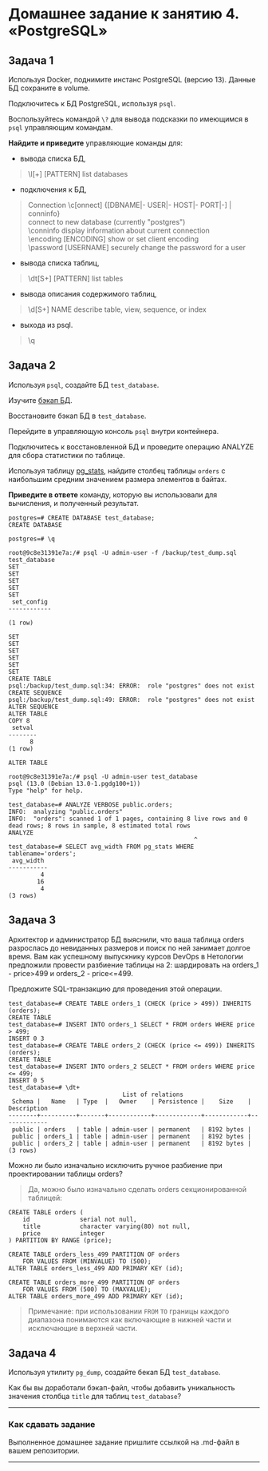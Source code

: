 # Домашнее задание к занятию 4. «PostgreSQL»

## Задача 1

Используя Docker, поднимите инстанс PostgreSQL (версию 13). Данные БД сохраните в volume.

Подключитесь к БД PostgreSQL, используя `psql`.

Воспользуйтесь командой `\?` для вывода подсказки по имеющимся в `psql` управляющим командам.

**Найдите и приведите** управляющие команды для:

- вывода списка БД,
> \l[+]   [PATTERN]      list databases
- подключения к БД,
> Connection
> \c[onnect] {[DBNAME|- USER|- HOST|- PORT|-] | conninfo}  
>                        connect to new database (currently "postgres")  
> \conninfo              display information about current connection  
> \encoding [ENCODING]   show or set client encoding  
> \password [USERNAME]   securely change the password for a user  
- вывода списка таблиц,
> \dt[S+] [PATTERN]      list tables
- вывода описания содержимого таблиц,
> \d[S+]  NAME           describe table, view, sequence, or index
- выхода из psql.
> \q

## Задача 2

Используя `psql`, создайте БД `test_database`.

Изучите [бэкап БД](https://github.com/netology-code/virt-homeworks/tree/virt-11/06-db-04-postgresql/test_data).

Восстановите бэкап БД в `test_database`.

Перейдите в управляющую консоль `psql` внутри контейнера.

Подключитесь к восстановленной БД и проведите операцию ANALYZE для сбора статистики по таблице.

Используя таблицу [pg_stats](https://postgrespro.ru/docs/postgresql/12/view-pg-stats), найдите столбец таблицы `orders` 
с наибольшим средним значением размера элементов в байтах.

**Приведите в ответе** команду, которую вы использовали для вычисления, и полученный результат.

```
postgres=# CREATE DATABASE test_database;
CREATE DATABASE

postgres=# \q

root@9c8e31391e7a:/# psql -U admin-user -f /backup/test_dump.sql test_database
SET
SET
SET
SET
SET
 set_config 
------------
 
(1 row)

SET
SET
SET
SET
SET
SET
CREATE TABLE
psql:/backup/test_dump.sql:34: ERROR:  role "postgres" does not exist
CREATE SEQUENCE
psql:/backup/test_dump.sql:49: ERROR:  role "postgres" does not exist
ALTER SEQUENCE
ALTER TABLE
COPY 8
 setval 
--------
      8
(1 row)

ALTER TABLE

root@9c8e31391e7a:/# psql -U admin-user test_database
psql (13.0 (Debian 13.0-1.pgdg100+1))
Type "help" for help.

test_database=# ANALYZE VERBOSE public.orders;
INFO:  analyzing "public.orders"
INFO:  "orders": scanned 1 of 1 pages, containing 8 live rows and 0 dead rows; 8 rows in sample, 8 estimated total rows
ANALYZE
                                                    ^
test_database=# SELECT avg_width FROM pg_stats WHERE tablename='orders';
 avg_width 
-----------
         4
        16
         4
(3 rows)

```

## Задача 3

Архитектор и администратор БД выяснили, что ваша таблица orders разрослась до невиданных размеров и
поиск по ней занимает долгое время. Вам как успешному выпускнику курсов DevOps в Нетологии предложили
провести разбиение таблицы на 2: шардировать на orders_1 - price>499 и orders_2 - price<=499.

Предложите SQL-транзакцию для проведения этой операции.

```
test_database=# CREATE TABLE orders_1 (CHECK (price > 499)) INHERITS (orders);
CREATE TABLE
test_database=# INSERT INTO orders_1 SELECT * FROM orders WHERE price > 499;
INSERT 0 3
test_database=# CREATE TABLE orders_2 (CHECK (price <= 499)) INHERITS (orders);
CREATE TABLE
test_database=# INSERT INTO orders_2 SELECT * FROM orders WHERE price <= 499;
INSERT 0 5
test_database=# \dt+
                                List of relations
 Schema |   Name   | Type  |   Owner    | Persistence |    Size    | Description 
--------+----------+-------+------------+-------------+------------+-------------
 public | orders   | table | admin-user | permanent   | 8192 bytes | 
 public | orders_1 | table | admin-user | permanent   | 8192 bytes | 
 public | orders_2 | table | admin-user | permanent   | 8192 bytes | 
(3 rows)
```

Можно ли было изначально исключить ручное разбиение при проектировании таблицы orders?

> Да, можно было изначально сделать orders секционированной таблицей:

```
CREATE TABLE orders (
    id              serial not null,
    title           character varying(80) not null,
    price           integer
) PARTITION BY RANGE (price);

CREATE TABLE orders_less_499 PARTITION OF orders
    FOR VALUES FROM (MINVALUE) TO (500);
ALTER TABLE orders_less_499 ADD PRIMARY KEY (id);

CREATE TABLE orders_more_499 PARTITION OF orders
    FOR VALUES FROM (500) TO (MAXVALUE);
ALTER TABLE orders_more_499 ADD PRIMARY KEY (id);

```
> Примечание: при использовании `FROM` `TO` границы каждого диапазона понимаются как включающие в нижней части и исключающие в верхней части.

## Задача 4

Используя утилиту `pg_dump`, создайте бекап БД `test_database`.

Как бы вы доработали бэкап-файл, чтобы добавить уникальность значения столбца `title` для таблиц `test_database`?

---

### Как cдавать задание

Выполненное домашнее задание пришлите ссылкой на .md-файл в вашем репозитории.

---

